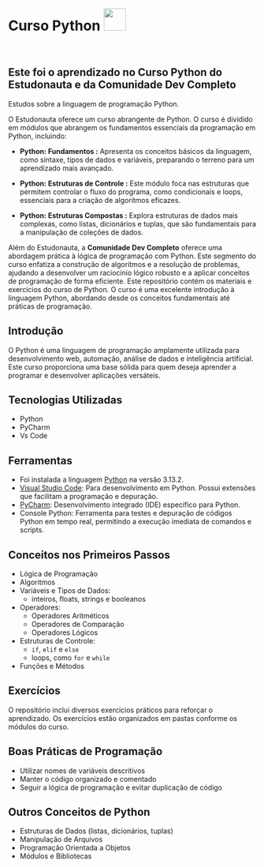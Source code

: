 <h1> Curso Python <img height="45" src="https://user-images.githubusercontent.com/25181517/183423507-c056a6f9-1ba8-4312-a350-19bcbc5a8697.png"/> </h1>
<br>
<h2> Este foi o aprendizado no Curso Python do Estudonauta e da Comunidade Dev Completo </h2>
<p> Estudos sobre a linguagem de programação Python. </p>
O Estudonauta oferece um curso abrangente de Python. O curso é dividido em módulos que abrangem os fundamentos essenciais da programação em Python, incluindo:

  * **Python: Fundamentos :** Apresenta os conceitos básicos da linguagem, como sintaxe, tipos de dados e variáveis, preparando o terreno para um aprendizado mais avançado.

  * **Python: Estruturas de Controle :** Este módulo foca nas estruturas que permitem controlar o fluxo do programa, como condicionais e loops, essenciais para a criação de algoritmos eficazes.

  * **Python: Estruturas Compostas :** Explora estruturas de dados mais complexas, como listas, dicionários e tuplas, que são fundamentais para a manipulação de coleções de dados.

Além do Estudonauta, a **Comunidade Dev Completo** oferece uma abordagem prática à lógica de programação com Python. Este segmento do curso enfatiza a construção de algoritmos e a resolução de problemas, ajudando a desenvolver um raciocínio lógico robusto e a aplicar conceitos de programação de forma eficiente.
Este repositório contém os materiais e exercícios do curso de Python. O curso é uma excelente introdução à linguagem Python, abordando desde os conceitos fundamentais até práticas de programação.

## Introdução
O Python é uma linguagem de programação amplamente utilizada para desenvolvimento web, automação, análise de dados e inteligência artificial. Este curso proporciona uma base sólida para quem deseja aprender a programar e desenvolver aplicações versáteis.

## Tecnologias Utilizadas
* Python
* PyCharm 
* Vs Code

## Ferramentas
* Foi instalada a linguagem [Python](https://www.python.org/downloads/) na versão 3.13.2.
* [Visual Studio Code](https://code.visualstudio.com/): Para desenvolvimento em Python. Possui extensões que facilitam a programação e depuração.
* [PyCharm](https://www.jetbrains.com/pycharm/): Desenvolvimento integrado (IDE) específico para Python.
* Console Python: Ferramenta para testes e depuração de códigos Python em tempo real, permitindo a execução imediata de comandos e scripts.

## Conceitos nos Primeiros Passos
* Lógica de Programação
* Algoritmos
* Variáveis e Tipos de Dados: 
  - inteiros, floats, strings e booleanos
* Operadores: 
  - Operadores Aritméticos
  - Operadores de Comparação
  - Operadores Lógicos
* Estruturas de Controle: 
  - `if`, `elif` e `else`
  - loops, como `for` e `while`
* Funções e Métodos

## Exercícios
O repositório inclui diversos exercícios práticos para reforçar o aprendizado. Os exercícios estão organizados em pastas conforme os módulos do curso.

## Boas Práticas de Programação
* Utilizar nomes de variáveis descritivos
* Manter o código organizado e comentado
* Seguir a lógica de programação e evitar duplicação de código

## Outros Conceitos de Python
* Estruturas de Dados (listas, dicionários, tuplas)
* Manipulação de Arquivos
* Programação Orientada a Objetos
* Módulos e Bibliotecas